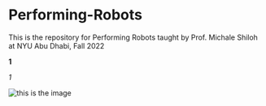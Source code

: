 # Performing-Robots
This is the repository for Performing Robots taught by Prof. Michale Shiloh at NYU Abu Dhabi, Fall 2022

**1**

*1*

![this is the image](1.jpg)

